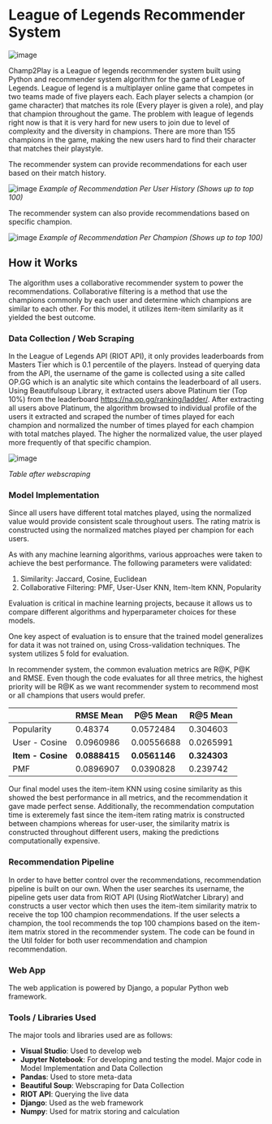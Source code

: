 # League of Legends Recommender System
![image](https://user-images.githubusercontent.com/17075250/116634200-6cdb5980-a929-11eb-92d2-230ab3da1354.png)

Champ2Play is a League of legends recommender system  built using Python and recommender system algorithm for the game of League of Legends. League of legend is a multiplayer online game that competes in two teams made of five players each. Each player selects a champion (or game character) that matches its role (Every player is given a role), and play that champion throughout the game. The problem with league of legends right now is that it is very hard for new users to join due to level of complexity and the diversity in champions. There are more than 155 champions in the game, making the new users hard to find their character that matches their playstyle.

The recommender system can provide recommendations for each user based on their match history.

![image](https://user-images.githubusercontent.com/17075250/116634343-c0e63e00-a929-11eb-8468-c11f7e43e6ec.png)
*Example of Recommendation Per User History (Shows up to top 100)*

The recommender system can also provide recommendations based on specific champion.

![image](https://user-images.githubusercontent.com/17075250/116634411-ef641900-a929-11eb-9cde-80ed6348c291.png)
*Example of Recommendation Per Champion (Shows up to top 100)*

## How it Works
The algorithm uses a collaborative recommender system to power the recommendations. Collaborative filtering is a method that use the  champions commonly by each user and determine which champions are similar to each other. For this model, it utilizes item-item similarity as it yielded the best outcome.

### Data Collection / Web Scraping
In the League of Legends API (RIOT API), it only provides leaderboards from Masters Tier which is 0.1 percentile of the players. Instead of querying data from the API, the username of the game is collected using a site called OP.GG which is an analytic site which contains the leaderboard of all users. Using Beautifulsoup Library, it extracted users above Platinum tier (Top 10%) from the leaderboard https://na.op.gg/ranking/ladder/. After extracting all users above Platinum, the algorithm browsed to individual profile of the users it extracted and scraped the number of times played for each champion and normalized the number of times played for each champion with total matches played. The higher the normalized value, the user played more frequently of that specific champion.

![image](https://user-images.githubusercontent.com/17075250/116634804-153ded80-a92b-11eb-9928-a02e7e9ad351.png)

*Table after webscraping*

### Model Implementation
Since all users have different total matches played, using the normalized value would provide consistent scale throughout users. The rating matrix is constructed using the normalized matches played per champion for each users.

As with any machine learning algorithms, various approaches were taken to achieve the best performance. The following parameters were validated:
1. Similarity: Jaccard, Cosine, Euclidean
2. Collaborative Filtering: PMF, User-User KNN, Item-Item KNN, Popularity

Evaluation is critical in machine learning projects, because it allows us to compare different algorithms and hyperparameter choices for these models.

One key aspect of evaluation is to ensure that the trained model generalizes for data it was not trained on, using Cross-validation techniques. The system utilizes 5 fold for evaluation.

In recommender system, the common evaluation metrics are R@K, P@K and RMSE. Even though the code evaluates for all three metrics, the highest priority will be R@K as we want recommender system to recommend most or all champions that users would prefer.

|                 | RMSE Mean	      | P@5 Mean        | R@5 Mean      |
| --------------- | --------------- | --------------- |---------------|
| Popularity      | 0.48374	        | 0.0572484       |0.304603       |
| User - Cosine   | 0.0960986	      | 0.00556688	    |0.0265991      |
|**Item - Cosine**| **0.0888415**  | **0.0561146**   |**0.324303**   |
| PMF             | 0.0896907       |0.0390828        | 0.239742      |

Our final model uses the item-item KNN using cosine similarity as this showed the best performance in all metrics, and the recommendation it gave made perfect sense. Additionally, the recommendation computation time is exteremely fast since the item-item rating matrix is constructed between champions whereas for user-user, the similarity matrix is constructed throughout different users, making the predictions computationally expensive.

### Recommendation Pipeline
In order to have better control over the recommendations, recommendation pipeline is built on our own. When the user searches its username, the pipeline gets user data from RIOT API (Using RiotWatcher Library) and constructs a user vector which then uses the item-item similarity matrix to receive the top 100 champion recommendations. If the user selects a champion, the tool recommends the top 100 champions based on the item-item matrix stored in the recommender system. The code can be found in the Util folder for both user recommendation and champion recommendation.

### Web App
The web application is powered by Django, a popular Python web framework. 

### Tools / Libraries Used
The major tools and libraries used are as follows:
* **Visual Studio**: Used to develop web
* **Jupyter Notebook**: For developing and testing the model. Major code in Model Implementation and Data Collection
* **Pandas**: Used to store meta-data
* **Beautiful Soup**: Webscraping for Data Collection
* **RIOT API**: Querying the live data
* **Django**: Used as the web framework
* **Numpy**: Used for matrix storing and calculation
